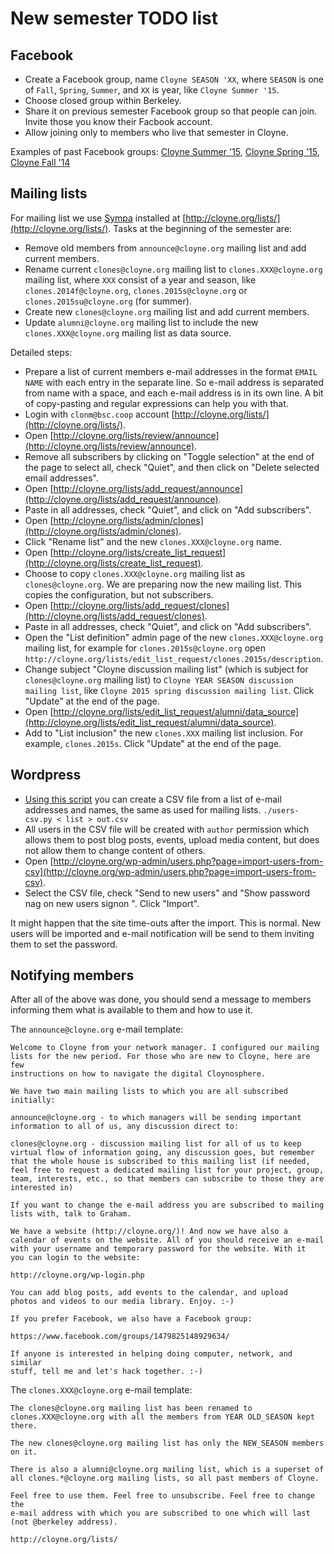 New semester TODO list
======================

Facebook
--------

* Create a Facebook group, name `Cloyne SEASON 'XX`, where `SEASON` is one of `Fall`, `Spring`, `Summer`, and
`XX` is year, like `Cloyne Summer '15`.
* Choose closed group within Berkeley.
* Share it on previous semester Facebook group so that people can join. Invite those you know their Facbook account.
* Allow joining only to members who live that semester in Cloyne.

Examples of past Facebook groups: [Cloyne Summer '15](https://www.facebook.com/groups/1479825148929634/),
[Cloyne Spring '15](https://www.facebook.com/groups/765891660172376/),
[Cloyne Fall '14](https://www.facebook.com/groups/628905887204288/)

Mailing lists
-------------

For mailing list we use [Sympa](http://sympa.org/) installed at [http://cloyne.org/lists/](http://cloyne.org/lists/).
Tasks at the beginning of the semester are:
* Remove old members from `announce@cloyne.org` mailing list and add current members.
* Rename current `clones@cloyne.org` mailing list to `clones.XXX@cloyne.org` mailing list, where `XXX` consist of a
year and season, like `clones.2014f@cloyne.org`, `clones.2015s@cloyne.org` or `clones.2015su@cloyne.org` (for summer).
* Create new `clones@cloyne.org` mailing list and add current members.
* Update `alumni@cloyne.org` mailing list to include the new `clones.XXX@cloyne.org` mailing list as data source.

Detailed steps:
* Prepare a list of current members e-mail addresses in the format `EMAIL NAME` with each entry in the separate line.
So e-mail address is separated from name with a space, and each e-mail address is in its own line. A bit of copy-pasting
and regular expressions can help you with that.
* Login with `clonm@bsc.coop` account [http://cloyne.org/lists/](http://cloyne.org/lists/).
* Open [http://cloyne.org/lists/review/announce](http://cloyne.org/lists/review/announce).
* Remove all subscribers by clicking on "Toggle selection" at the end of the page to select all, check "Quiet",
and then click on "Delete selected email addresses".
* Open [http://cloyne.org/lists/add_request/announce](http://cloyne.org/lists/add_request/announce).
* Paste in all addresses, check "Quiet", and click on "Add subscribers".
* Open [http://cloyne.org/lists/admin/clones](http://cloyne.org/lists/admin/clones).
* Click "Rename list" and the new `clones.XXX@cloyne.org` name.
* Open [http://cloyne.org/lists/create_list_request](http://cloyne.org/lists/create_list_request).
* Choose to copy `clones.XXX@cloyne.org` mailing list as `clones@cloyne.org`. We are preparing now the new mailing
list. This copies the configuration, but not subscribers.
* Open [http://cloyne.org/lists/add_request/clones](http://cloyne.org/lists/add_request/clones).
* Paste in all addresses, check "Quiet", and click on "Add subscribers".
* Open the "List definition" admin page of the new `clones.XXX@cloyne.org` mailing list, for example for
`clones.2015s@cloyne.org` open `http://cloyne.org/lists/edit_list_request/clones.2015s/description`.
* Change subject "Cloyne discussion mailing list" (which is subject for `clones@cloyne.org` mailing list) to
`Cloyne YEAR SEASON discussion mailing list`, like `Cloyne 2015 spring discussion mailing list`. Click "Update" at the
end of the page.
* Open [http://cloyne.org/lists/edit_list_request/alumni/data_source](http://cloyne.org/lists/edit_list_request/alumni/data_source).
* Add to "List inclusion" the new `clones.XXX` mailing list inclusion. For example, `clones.2015s`.
Click "Update" at the end of the page.

Wordpress
---------

* [Using this script](https://github.com/cloyne/docker-blog/blob/master/users-csv.py) you can create a CSV file from a list of e-mail addresses and names, the same as used for mailing lists. ```./users-csv.py < list > out.csv```
* All users in the CSV file will be created with `author` permission which allows them to post blog posts, events,
upload media content, but does not allow them to change content of others.
* Open [http://cloyne.org/wp-admin/users.php?page=import-users-from-csv](http://cloyne.org/wp-admin/users.php?page=import-users-from-csv).
* Select the CSV file, check "Send to new users" and "Show password nag on new users signon ". Click "Import".

It might happen that the site time-outs after the import. This is normal. New users will be imported and e-mail
notification will be send to them inviting them to set the password.

Notifying members
-----------------

After all of the above was done, you should send a message to members informing them what is available to them and
how to use it.

The `announce@cloyne.org` e-mail template:

```
Welcome to Cloyne from your network manager. I configured our mailing
lists for the new period. For those who are new to Cloyne, here are few
instructions on how to navigate the digital Cloynosphere.

We have two main mailing lists to which you are all subscribed initially:

announce@cloyne.org - to which managers will be sending important
information to all of us, any discussion direct to:

clones@cloyne.org - discussion mailing list for all of us to keep
virtual flow of information going, any discussion goes, but remember
that the whole house is subscribed to this mailing list (if needed,
feel free to request a dedicated mailing list for your project, group,
team, interests, etc., so that members can subscribe to those they are
interested in)

If you want to change the e-mail address you are subscribed to mailing
lists with, talk to Graham.

We have a website (http://cloyne.org/)! And now we have also a
calendar of events on the website. All of you should receive an e-mail
with your username and temporary password for the website. With it
you can login to the website:

http://cloyne.org/wp-login.php

You can add blog posts, add events to the calendar, and upload
photos and videos to our media library. Enjoy. :-)

If you prefer Facebook, we also have a Facebook group:

https://www.facebook.com/groups/1479825148929634/

If anyone is interested in helping doing computer, network, and similar
stuff, tell me and let's hack together. :-)
```

The `clones.XXX@cloyne.org` e-mail template:

```
The clones@cloyne.org mailing list has been renamed to
clones.XXX@cloyne.org with all the members from YEAR OLD_SEASON kept there.

The new clones@cloyne.org mailing list has only the NEW_SEASON members on it.

There is also a alumni@cloyne.org mailing list, which is a superset of
all clones.*@cloyne.org mailing lists, so all past members of Cloyne.

Feel free to use them. Feel free to unsubscribe. Feel free to change the
e-mail address with which you are subscribed to one which will last
(not @berkeley address).

http://cloyne.org/lists/
```
